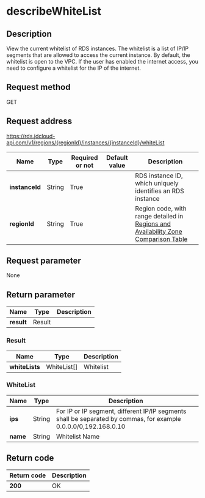 # describeWhiteList


## Description
View the current whitelist of RDS instances. The whitelist is a list of IP/IP segments that are allowed to access the current instance. By default, the whitelist is open to the VPC. If the user has enabled the internet access, you need to configure a whitelist for the IP of the internet.

## Request method
GET

## Request address
https://rds.jdcloud-api.com/v1/regions/{regionId}/instances/{instanceId}/whiteList

|Name|Type|Required or not|Default value|Description|
|---|---|---|---|---|
|**instanceId**|String|True||RDS instance ID, which uniquely identifies an RDS instance|
|**regionId**|String|True||Region code, with range detailed in [Regions and Availability Zone Comparison Table](../Enum-Definitions/Regions-AZ.md)|

## Request parameter
None


## Return parameter
|Name|Type|Description|
|---|---|---|
|**result**|Result||


### <a name="Result">Result</a>
|Name|Type|Description|
|---|---|---|
|**whiteLists**|WhiteList[]|Whitelist|
### <a name="WhiteList">WhiteList</a>
|Name|Type|Description|
|---|---|---|
|**ips**|String|For IP or IP segment, different IP/IP segments shall be separated by commas, for example 0.0.0.0/0,192.168.0.10|
|**name**|String|Whitelist Name|

## Return code
|Return code|Description|
|---|---|
|**200**|OK|
